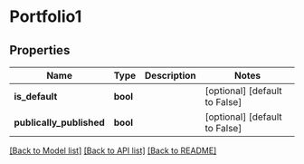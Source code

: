 # Portfolio1

## Properties
Name | Type | Description | Notes
------------ | ------------- | ------------- | -------------
**is_default** | **bool** |  | [optional] [default to False]
**publically_published** | **bool** |  | [optional] [default to False]

[[Back to Model list]](../README.md#documentation-for-models) [[Back to API list]](../README.md#documentation-for-api-endpoints) [[Back to README]](../README.md)


